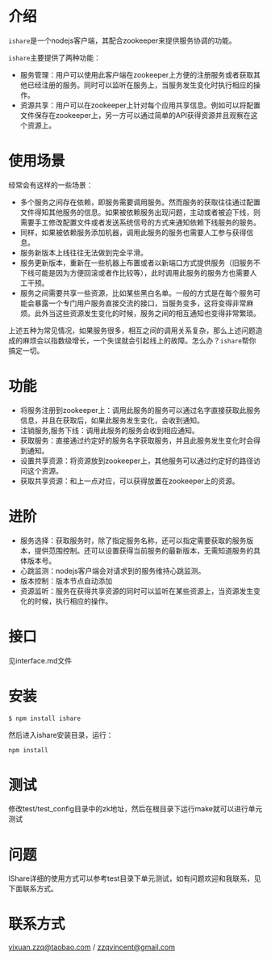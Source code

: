 # 介绍

`ishare`是一个nodejs客户端，其配合zookeeper来提供服务协调的功能。

`ishare`主要提供了两种功能：
* 服务管理：用户可以使用此客户端在zookeeper上方便的注册服务或者获取其他已经注册的服务。同时可以监听在服务上，当服务发生变化时执行相应的操作。
* 资源共享：用户可以在zookeeper上针对每个应用共享信息。例如可以将配置文件保存在zookeeper上，另一方可以通过简单的API获得资源并且观察在这个资源上。


# 使用场景

经常会有这样的一些场景：

* 多个服务之间存在依赖，即服务需要调用服务。然而服务的获取往往通过配置文件得知其他服务的信息。如果被依赖服务出现问题，主动或者被迫下线，则需要手工修改配置文件或者发送系统信号的方式来通知依赖下线服务的服务。
* 同样，如果被依赖服务添加机器，调用此服务的服务也需要人工参与获得信息。
* 服务新版本上线往往无法做到完全平滑。
* 服务更新版本，重新在一些机器上布置或者以新端口方式提供服务（旧服务不下线可能是因为方便回滚或者作比较等），此时调用此服务的服务方也需要人工干预。
* 服务之间需要共享一些资源，比如某些黑白名单。一般的方式是在每个服务可能会暴露一个专门用户服务直接交流的接口，当服务变多，这将变得非常麻烦。此外当这些资源发生变化的时候，服务之间的相互通知也变得非常繁琐。

上述五种为常见情况，如果服务很多，相互之间的调用关系复杂，那么上述问题造成的麻烦会以指数级增长，一个失误就会引起线上的故障。怎么办？`ishare`帮你搞定一切。

# 功能

* 将服务注册到zookeeper上：调用此服务的服务可以通过名字直接获取此服务信息，并且在获取后，如果此服务发生变化，会收到通知。
* 注销服务,服务下线：调用此服务的服务会收到相应通知。
* 获取服务：直接通过约定好的服务名字获取服务，并且此服务发生变化时会得到通知。
* 设置共享资源：将资源放到zookeeper上，其他服务可以通过约定好的路径访问这个资源。
* 获取共享资源：和上一点对应，可以获得放置在zookeeper上的资源。

# 进阶

* 服务选择：获取服务时，除了指定服务名称，还可以指定需要获取的服务版本，提供范围控制。还可以设置获得当前服务的最新版本，无需知道服务的具体版本号。
* 心跳监测：nodejs客户端会对请求到的服务维持心跳监测。
* 版本控制：版本节点自动添加
* 资源监听：服务在获得共享资源的同时可以监听在某些资源上，当资源发生变化的时候，执行相应的操作。

# 接口
见interface.md文件

# 安装
```bash
$ npm install ishare 
```

然后进入ishare安装目录，运行：
```bash
npm install
```

# 测试
修改test/test_config目录中的zk地址，然后在根目录下运行make就可以进行单元测试

# 问题
IShare详细的使用方式可以参考test目录下单元测试，如有问题欢迎和我联系，见下面联系方式。

# 联系方式
yixuan.zzq@taobao.com / zzqvincent@gmail.com
